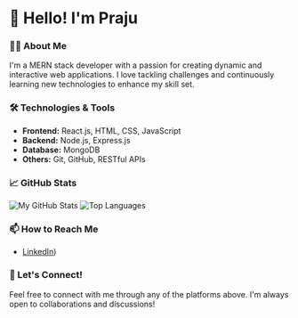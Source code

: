 # 👋 Hello! I'm Praju

### 🧑‍💻 About Me
I'm a MERN stack developer with a passion for creating dynamic and interactive web applications. I love tackling challenges and continuously learning new technologies to enhance my skill set.

### 🛠️ Technologies & Tools
- **Frontend:** React.js, HTML, CSS, JavaScript
- **Backend:** Node.js, Express.js
- **Database:** MongoDB
- **Others:** Git, GitHub, RESTful APIs

### 📈 GitHub Stats
![My GitHub Stats](https://github-readme-stats.vercel.app/api?username=Praju2002&show_icons=true&theme=radical)
![Top Languages](https://github-readme-stats.vercel.app/api/top-langs/?username=Praju2002&layout=compact&theme=radical)


### 📫 How to Reach Me
- [LinkedIn](https://www.linkedin.com/in/praju-khanal-a66062180/))


### 🔗 Let's Connect!
Feel free to connect with me through any of the platforms above. I'm always open to collaborations and discussions!


